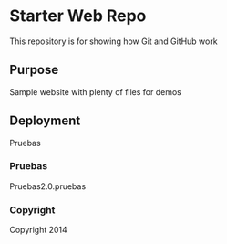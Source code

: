 # Starter Web Repo

This repository is for showing how Git and GitHub work

## Purpose

Sample website with plenty of files for demos

## Deployment

Pruebas

### Pruebas

Pruebas2.0.pruebas

### Copyright

 Copyright 2014